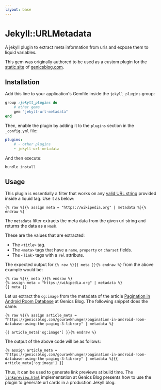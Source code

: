 ```yaml
---
layout: base
---
```


# Jekyll::URLMetadata

A jekyll plugin to extract meta information from urls and expose them to liquid variables.

This gem was originally authored to be used as a custom plugin for the [static site](https://github.com/genicsblog/genicsblog.com) of [genicsblog.com](https://genicsblog.com).

## Installation

Add this line to your application's Gemfile inside the `jekyll_plugins` group:

```ruby
group :jekyll_plugins do
    # other gems
    gem "jekyll-url-metadata"
end
```

Then, enable the plugin by adding it to the `plugins` section in the `_config.yml` file:

```yaml
plugins:
    # - other plugins
    - jekyll-url-metadata
```

And then execute:

```shell
bundle install
```

## Usage

This plugin is essentially a filter that works on any [valid URL string](https://en.wikipedia.org/wiki/URL#Syntax) provided inside a liquid tag. Use it as below:

```liquid
{% raw %}{% assign meta = "https://wikipedia.org" | metadata %}{% endraw %}
```

The `metadata` filter extracts the meta data from the given url string and returns the data as a `Hash`.

These are the values that are extracted:

- The `<title>` tag.
- The `<meta>` tags that have a `name`, `property` or `charset` fields.
- The `<link>` tags with a `rel` attribute.

The expected output for `{% raw %}{{ meta }}{% endraw %}` from the above example would be:

```liquid
{% raw %}{{ meta }}{% endraw %}
{% assign meta = "https://wikipedia.org" | metadata %}
{{ meta }}
```

Let us extract the `og:image` from the metadata of the article [Pagination in Android Room Database](https://genicsblog.com/gouravkhunger/pagination-in-android-room-database-using-the-paging-3-library) at Genics Blog. The following snippet does the same:

```liquid
{% raw %}{% assign article_meta = "https://genicsblog.com/gouravkhunger/pagination-in-android-room-database-using-the-paging-3-library" | metadata %}

{{ article_meta['og:image'] }}{% endraw %}
```

The output of the above code will be as follows:

```
{% assign article_meta = "https://genicsblog.com/gouravkhunger/pagination-in-android-room-database-using-the-paging-3-library" | metadata %}{{ article_meta['og:image'] }}
```

Thus, it can be used to generate link previews at build time. The [`linkpreview.html`](https://github.com/genicsblog/theme-files/blob/main/_includes/linkpreview.html) implementation at Genics Blog presents how to use the plugin to generate url cards in a production Jekyll blog.
